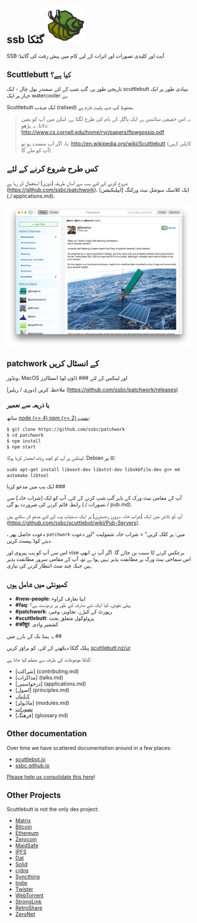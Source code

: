 # ssb گٹکا ![Hermes که‌ڤژال](assets/hermes.png)

SSB-آیت اور کلیدی تصورات اور اثرات کے لیے کام میں پیش رفت کی گائیڈ

## Scuttlebutt کیا ہے؟


تاریخی طور پر، گپ شپ کے لئے سمندر بول چال - ایک scuttlebutt بنیادی طور پر ایک جہاز پر ایک watercooler ہے.

Scuttlebutt ایک مہذب (ralised) محفوظ گپ شپ پلیٹ فارم ہے.

> یہ اس حقیقی سائنس ہے ایک پاگل کے نام کی طرح لگتا ہے، لیکن میں آپ کو یقین دلاتا. یہ پڑھو: http://www.cs.cornell.edu/home/rvr/papers/flowgossip.pdf
>
> یا، اگر آپ سست ہو تو: http://en.wikipedia.org/wiki/Scuttlebutt (کاہلی کہیں آپ کو ملے گا)

## کس طرح شروع کرنے کے لئے

شروع کرنے کے لئے سب سے آسان طریقہ [دوزی] استعمال کر رہا ہے (https://github.com/ssbc/patchwork)، ایک کلاسک سوشل نیٹ ورکنگ [ایپلیکیشن] (./ applications.md).

![screenshot of patchwork](./assets/patchwork.jpg)

## patchwork کے انسٹال کریں

ونڈوز، MacOS اور لینکس کے لئے ### ڈاؤن لوڈ انسٹالرز

ملاحظہ کریں [دوزی / ریلیز] (https://github.com/ssbc/patchwork/releases)


### یا ذریعہ سے تعمیر

ساتھ [node (>= 4) npm (>= 2) نصب](https://github.com/creationix/nvm):

```shell
$ git clone https://github.com/ssbc/patchwork
$ cd patchwork
$ npm install
$ npm start
```

لینکس پر آپ کو کچھ زیادہ انحصار کرنا ہوگا. Debian کا پر:

```shell
sudo apt-get install libxext-dev libxtst-dev libxkbfile-dev g++ m4 automake libtool
```

ایک پب میں مدعو کرنا ###

آپ کے مقامی نیٹ ورک کے باہر گپ شپ کرنے کے لئے، آپ کو ایک [شراب خانہ] سے رابطہ قائم کرنے کی ضرورت ہو گی (./ تصورات / pub.md).

آپ کو تلاش میں ایک [شراب خانہ سرورز رجسٹری] پر ایک دستیاب پب کے لئے مدعو کر سکتے ہیں (https://github.com/ssbc/scuttlebot/wiki/Pub-Servers).

، دعوت حاصل پھر `patchwork` میں: پر کلک کریں" + شراب خانہ شمولیت "اور دعوت دیتے کوڈ پیسٹ کریں.

اس سے آپ کو پب پیروی اور vise برعکس کرنے کا سبب بن جائے گا. اگر آپ نے ابھی اس سماجی نیٹ ورک پر مطابقت پذیر نہیں ہوا ہے تو، آپ کے مقامی سرور مطابقت پذیر ہیں جبکہ چند منٹ انتظار کرنے کی تیاری.

## کمیونٹی میں شامل ہوں

- **#new-people**: اپنا تعارف کراوء
- **#faq**: پہلی نقوش، کیا ایک نئے صارف کے طور پر بردوست ہے؟
- **#patchwork**: رپورٹ کے کیڑے، تجاویز، وغیرہ
- **#scuttlebutt**: پروٹوکول متعلق بحث
- **#कॉशुर**: کشمیر وادی

یہ ہینڈ بک کے بارے میں ##

پبلک گٹکا دیکھنے کے لئے، کو براؤز کریں [scuttlebutt.nz/ur](https://www.scuttlebutt.nz/ur)

گٹکا موضوعات کی طرف سے منظم کیا جاتا ہے:

* [شراکت] (contributing.md)
* [مذاکرات] (talks.md)
* [درخواستیں] (applications.md)
* [اصول] (principles.md)
* [کہانیاں](stories/index.md)
* [ماڈیولز] (modules.md)
* [تصورات](concepts/index.md)
* [فرھنگ] (glossary.md)


## Other documentation

Over time we have scattered documentation around in a few places:

- [scuttlebot.io](https://scuttlebot.io)
- [ssbc.github.io](https://ssbc.github.io)

[Please help us consolidate this here](contributing.md#contributing-documentation)!

## Other Projects

Scuttlebutt is not the only dex project:

- [Matrix](http://matrix.org/)
- [Bitcoin](https://bitcoin.org/)
- [Ethereum](https://www.ethereum.org/)
- [Zerocoin](http://zerocoin.org/)
- [MaidSafe](http://maidsafe.net/)
- [IPFS](https://ipfs.io/)
- [Dat](http://datproject.org/)
- [Solid](https://github.com/solid/solid)
- [cjdns](https://github.com/cjdelisle/cjdns)
- [Syncthing](https://syncthing.net/)
- [Indie](https://ind.ie/)
- [Twister](http://twister.net.co/)
- [WebTorrent](https://webtorrent.io/)
- [StrongLink](https://github.com/btrask/stronglink)
- [RetroShare](http://retroshare.sourceforge.net)
- [ZeroNet](http://zeronet.io)
